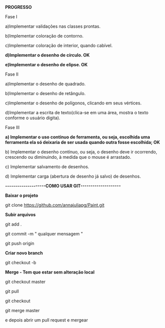 **PROGRESSO**


Fase I

a)Implementar validações nas classes prontas.

b)Implementar coloração de contorno.

c)Implementar coloração de interior, quando cabível.

**d)Implementar o desenho de círculo. OK**

**e)Implementar o desenho de elipse. OK**


Fase II

a)Implementar o desenho de quadrado.

b)Implementar o desenho de retângulo.

c)Implementar o desenho de polígonos, clicando em seus vértices.

d)Implementar  a  escrita  de  texto(clica-se  em  uma  área,  mostra  o  texto  conforme  o  usuário digita).


Fase III 

**a) Implementar o uso contínuo de ferramenta, ou seja, escolhida uma ferramenta ela só deixaria
de ser usada quando outra fosse escolhida; OK**

b) Implementar o desenho contínuo, ou seja, o desenho deve ir ocorrendo, crescendo ou diminuindo, à medida que o mouse é arrastado.

c) Implementar salvamento de desenhos.

d) Implementar carga (abertura de desenho já salvo) de desenhos.



**--------------------COMO USAR GIT--------------------**

**Baixar o projeto**

git clone https://github.com/annajuliapg/Paint.git

**Subir arquivos**

git add .

git commit -m " qualquer mensagem "

git push origin <branch>


**Criar novo branch**

git checkout -b <branch>


**Merge - Tem que estar sem alteração local**

git checkout master

git pull

git checkout <branch>
  
git merge master

e depois abrir um pull request e mergear
